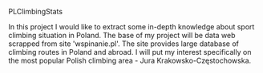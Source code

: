 PLClimbingStats

In this project I would like to extract some in-depth knowledge about sport climbing situation in Poland. The base of my project will be data web scrapped from site 'wspinanie.pl'. The site provides large database of climbing routes in Poland and abroad. I will put my interest specifically on the most popular Polish climbing area - Jura Krakowsko-Częstochowska.
